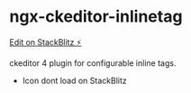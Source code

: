 # ngx-ckeditor-inlinetag

[Edit on StackBlitz ⚡️](https://stackblitz.com/edit/ngx-ckeditor-inlinetag)


ckeditor 4 plugin for configurable inline tags.

* Icon dont load on StackBlitz